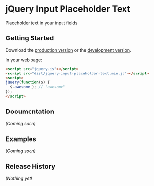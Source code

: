 # jQuery Input Placeholder Text

Placeholder text in your input fields

## Getting Started
Download the [production version][min] or the [development version][max].

[min]: https://raw.github.com/Adam/jquery-input-placeholder-text/master/dist/jquery-input-placeholder-text.min.js
[max]: https://raw.github.com/Adam/jquery-input-placeholder-text/master/dist/jquery-input-placeholder-text.js

In your web page:

```html
<script src="jquery.js"></script>
<script src="dist/jquery-input-placeholder-text.min.js"></script>
<script>
jQuery(function($) {
  $.awesome(); // "awesome"
});
</script>
```

## Documentation
_(Coming soon)_

## Examples
_(Coming soon)_

## Release History
_(Nothing yet)_
